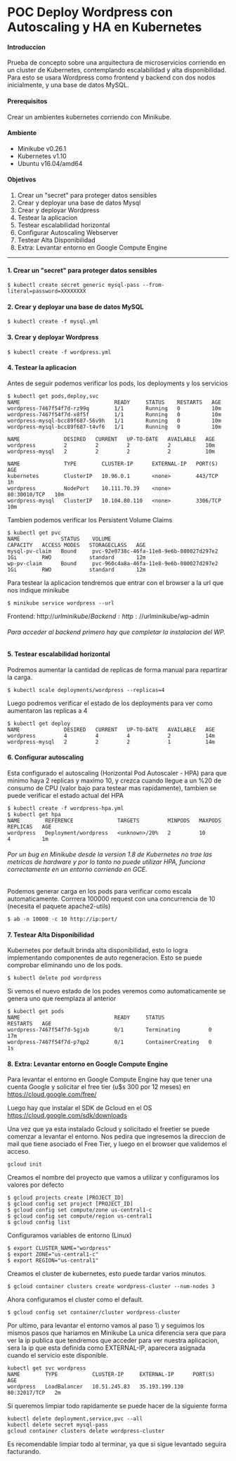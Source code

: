 # POC Deploy Wordpress con Autoscaling y HA en Kubernetes

#### Introduccion

Prueba de concepto sobre una arquitectura de microservicios corriendo en un cluster de Kubernetes, contemplando escalabilidad y alta disponibilidad. 
Para esto se usara Wordpress como frontend y backend con dos nodos inicialmente, y una base de datos MySQL.

#### Prerequisitos

Crear un ambientes kubernetes corriendo con Minikube.

#### Ambiente

- Minikube v0.26.1
- Kubernetes v1.10
- Ubuntu v16.04/amd64

#### Objetivos

1. Crear un "secret" para proteger datos sensibles
2. Crear y deployar una base de datos Mysql
3. Crear y deployar Wordpress
4. Testear la aplicacion
5. Testear escalabilidad horizontal
6. Configurar Autoscaling Webserver
7. Testear Alta Disponibilidad
8. Extra: Levantar entorno en Google Compute Engine

------



#### 1. Crear un "secret" para proteger datos sensibles

```
$ kubectl create secret generic mysql-pass --from-literal=password=XXXXXXXX
```



#### 2. Crear y deployar una base de datos MySQL 

```
$ kubectl create -f mysql.yml
```



#### 3. Crear y deployar Wordpress

```
$ kubectl create -f wordpress.yml
```



#### 4. Testear la aplicacion

Antes de seguir podemos verificar los pods, los deployments y los servicios

```
$ kubectl get pods,deploy,svc
NAME                              READY     STATUS    RESTARTS   AGE
wordpress-7467f54f7d-rz99q        1/1       Running   0          10m
wordpress-7467f54f7d-x8f5f        1/1       Running   0          10m
wordpress-mysql-bcc89f687-56v9h   1/1       Running   0          10m
wordpress-mysql-bcc89f687-t4vf6   1/1       Running   0          10m

NAME              DESIRED   CURRENT   UP-TO-DATE   AVAILABLE   AGE
wordpress         2         2         2            2           10m
wordpress-mysql   2         2         2            2           10m

NAME              TYPE        CLUSTER-IP      EXTERNAL-IP   PORT(S)        AGE
kubernetes        ClusterIP   10.96.0.1       <none>        443/TCP        1h
wordpress         NodePort    10.111.70.39    <none>        80:30010/TCP   10m
wordpress-mysql   ClusterIP   10.104.80.110   <none>        3306/TCP       10m
```

Tambien podemos verificar los Persistent Volume Claims

```
$ kubectl get pvc
NAME             STATUS    VOLUME                                     CAPACITY   ACCESS MODES   STORAGECLASS   AGE
mysql-pv-claim   Bound     pvc-92e0738c-46fa-11e8-9e6b-080027d297e2   1Gi        RWO            standard       12m
wp-pv-claim      Bound     pvc-960c4a8a-46fa-11e8-9e6b-080027d297e2   1Gi        RWO            standard       12m
```

Para testear la aplicacion tendremos que entrar con el browser a la url que nos indique minikube

```
$ minikube service wordpress --url
```

Frontend: http://$urlminikube/
Backend: http://$urlminikube/wp-admin

###### Para acceder al backend primero hay que completar la instalacion del WP.



#### 5. Testear escalabilidad horizontal 

Podremos aumentar la cantidad de replicas de forma manual para repartirar la carga.

```
$ kubectl scale deployments/wordpress --replicas=4
```

Luego podremos verificar el estado de los deployments para ver como aumentaron las replicas a 4

```
$ kubectl get deploy
NAME              DESIRED   CURRENT   UP-TO-DATE   AVAILABLE   AGE
wordpress         4         4         4            2           14m
wordpress-mysql   2         2         2            1           14m
```



#### 6. Configurar autoscaling

Esta configurado el autoscaling (Horizontal Pod Autoscaler - HPA) para que minimo haya 2 replicas y maximo 10, y crezca cuando llegue a un %20 de consumo de CPU (valor bajo para testear mas rapidamente), tambien se puede verificar el estado actual del HPA

```
$ kubectl create -f wordpress-hpa.yml
$ kubectl get hpa
NAME        REFERENCE              TARGETS         MINPODS   MAXPODS   REPLICAS   AGE
wordpress   Deployment/wordpress   <unknown>/20%   2         10        4          1m
```

###### Por un bug en Minikube desde la version 1.8 de Kubernetes no trae las metricas de hardware y por lo tanto no puede utilizar HPA, funciona correctamente en un entorno corriendo en GCE. 

[Github]: https://github.com/kubernetes/kubernetes/issues/57673	"Hpa problem on k8s"


Podemos generar carga en los pods para verificar como escala automaticamente.
Corrrera 100000 request con una concurrencia de 10 (necesita el paquete apache2-utils)

```
$ ab -n 10000 -c 10 http://ip:port/
```



#### 7. Testear Alta Disponibilidad

Kubernetes por default brinda alta disponibilidad, esto lo logra implementando componentes de auto regeneracion. Esto se puede comprobar eliminando uno de los pods.

```
$ kubectl delete pod wordpress
```
Si vemos el nuevo estado de los podes veremos como automaticamente se genera uno que reemplaza al anterior

```
$ kubectl get pods
NAME                              READY     STATUS              RESTARTS   AGE
wordpress-7467f54f7d-5gjxb        0/1       Terminating         0          17m
wordpress-7467f54f7d-p7qp2        0/1       ContainerCreating   0          1s
```



####  8. Extra: Levantar entorno en Google Compute Engine

Para levantar el entorno en Google Compute Engine hay que tener una cuenta Google y solicitar el free tier (u$s 300 por 12 meses) en https://cloud.google.com/free/

Luego hay que instalar el SDK de Gcloud en el OS https://cloud.google.com/sdk/downloads

Una vez que ya esta instalado Gcloud y solicitado el freetier se puede comenzar a levantar el entorno.
Nos pedira que ingresemos la direccion de mail que tiene asociado el Free Tier, y luego en el browser que validemos el acceso.

```
gcloud init
```

Creamos el nombre del proyecto que vamos a utilizar y configuramos los valores por defecto

```
$ gcloud projects create [PROJECT_ID]
$ gcloud config set project [PROJECT_ID]
$ gcloud config set compute/zone us-central1-c
$ gcloud config set compute/region us-central1
$ gcloud config list 
```

Configuramos variables de entorno (Linux)

```
$ export CLUSTER_NAME="wordpress"
$ export ZONE="us-central1-c"
$ export REGION="us-central1"
```

Creamos el cluster de kubernetes, esto puede tardar varios minutos.

```
$ gcloud container clusters create wordpress-cluster --num-nodes 3
```

Ahora configuramos el cluster como el default.

```
$ gcloud config set container/cluster wordpress-cluster
```

Por ultimo, para levantar el entorno vamos al paso 1) y seguimos los mismos pasos que hariamos en Minikube
La unica diferencia sera que para ver la ip publica que tendremos que acceder para ver nuestra aplicacion, sera la ip que esta definida como EXTERNAL-IP, aparecera asignada cuando el servicio este disponible.

```
kubectl get svc wordpress
NAME        TYPE           CLUSTER-IP     EXTERNAL-IP      PORT(S)        AGE
wordpress   LoadBalancer   10.51.245.83   35.193.199.130   80:32017/TCP   2m
```

Si queremos limpiar todo rapidamente se puede hacer de la siguiente forma

```
kubectl delete deployment,service,pvc --all
kubectl delete secret mysql-pass
gcloud container clusters delete wordpress-cluster
```
Es recomendable limpiar todo al terminar, ya que si sigue levantado seguira facturando.
